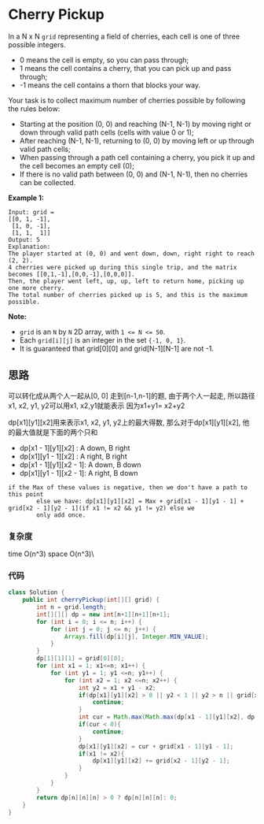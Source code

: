 # Cherry Pickup

In a N x N `grid` representing a field of cherries, each cell is one of three possible integers.

 

- 0 means the cell is empty, so you can pass through;
- 1 means the cell contains a cherry, that you can pick up and pass through;
- -1 means the cell contains a thorn that blocks your way.

 

Your task is to collect maximum number of cherries possible by following the rules below:

 

- Starting at the position (0, 0) and reaching (N-1, N-1) by moving right or down through valid path cells (cells with value 0 or 1);
- After reaching (N-1, N-1), returning to (0, 0) by moving left or up through valid path cells;
- When passing through a path cell containing a cherry, you pick it up and the cell becomes an empty cell (0);
- If there is no valid path between (0, 0) and (N-1, N-1), then no cherries can be collected.

 

 

**Example 1:**

```
Input: grid =
[[0, 1, -1],
 [1, 0, -1],
 [1, 1,  1]]
Output: 5
Explanation: 
The player started at (0, 0) and went down, down, right right to reach (2, 2).
4 cherries were picked up during this single trip, and the matrix becomes [[0,1,-1],[0,0,-1],[0,0,0]].
Then, the player went left, up, up, left to return home, picking up one more cherry.
The total number of cherries picked up is 5, and this is the maximum possible.
```

 

**Note:**

- `grid` is an `N` by `N` 2D array, with `1 <= N <= 50`.
- Each `grid[i][j]` is an integer in the set `{-1, 0, 1}`.
- It is guaranteed that grid[0][0] and grid[N-1][N-1] are not -1.



## 思路

可以转化成从两个人一起从[0, 0] 走到[n-1,n-1]的题, 由于两个人一起走, 所以路径 x1, x2, y1, y2可以用x1, x2,y1就能表示 因为x1+y1= x2+y2

dp\[x1]\[y1]\[x2]用来表示x1, x2, y1, y2上的最大得数, 
那么对于dp\[x1]\[y1]\[x2], 他的最大值就是下面的两个只和

- dp\[x1 - 1]\[y1]\[x2] : A down, B right
- dp\[x1]\[y1 - 1]\[x2] : A right, B right
- dp\[x1 - 1]\[y1]\[x2 - 1]: A down, B down
- dp\[x1]\[y1 - 1]\[x2 - 1]: A right, B down

```
if the Max of these values is negative, then we don't have a path to this point
        else we have: dp[x1][y1][x2] = Max + grid[x1 - 1][y1 - 1] + grid[x2 - 1][y2 - 1](if x1 != x2 && y1 != y2) else we
        only add once.
```

### 复杂度

time O(n^3) space O(n^3)\

### 代码

```Java
class Solution {
    public int cherryPickup(int[][] grid) {
        int n = grid.length;
        int[][][] dp = new int[n+1][n+1][n+1];
        for (int i = 0; i <= n; i++) {
            for (int j = 0; j <= n; j++) {
                Arrays.fill(dp[i][j], Integer.MIN_VALUE);
            }
        }
        dp[1][1][1] = grid[0][0];
        for (int x1 = 1; x1<=n; x1++) {
            for (int y1 = 1; y1 <=n; y1++) {
                for (int x2 = 1; x2 <=n; x2++) {
                    int y2 = x1 + y1 - x2;
                    if(dp[x1][y1][x2] > 0 || y2 < 1 || y2 > n || grid[x1 - 1][y1 - 1] == -1 || grid[x2 - 1][y2 - 1] == -1){
                        continue;
                    }
                    int cur = Math.max(Math.max(dp[x1 - 1][y1][x2], dp[x1 - 1][y1][x2 - 1]), Math.max(dp[x1][y1 - 1][x2], dp[x1][y1 - 1][x2 - 1]));
                    if(cur < 0){
                        continue;
                    }
                    dp[x1][y1][x2] = cur + grid[x1 - 1][y1 - 1];
                    if(x1 != x2){
                        dp[x1][y1][x2] += grid[x2 - 1][y2 - 1];
                    }
                }
            }
        }
        return dp[n][n][n] > 0 ? dp[n][n][n]: 0;
    }
}
```

